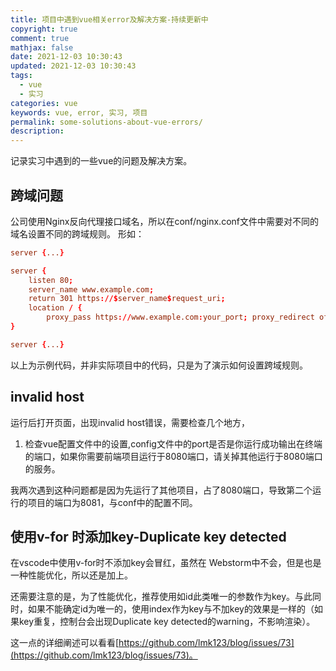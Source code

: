 ```yaml
---
title: 项目中遇到vue相关error及解决方案-持续更新中
copyright: true
comment: true
mathjax: false
date: 2021-12-03 10:30:43
updated: 2021-12-03 10:30:43
tags:
  - vue
  - 实习
categories: vue
keywords: vue, error, 实习, 项目
permalink: some-solutions-about-vue-errors/
description:
---
```

记录实习中遇到的一些vue的问题及解决方案。
<!-- more -->
## 跨域问题

公司使用Nginx反向代理接口域名，所以在conf/nginx.conf文件中需要对不同的域名设置不同的跨域规则。
形如：

```conf
server {...}

server {
    listen 80;
    server_name www.example.com;
    return 301 https://$server_name$request_uri;
    location / {
        proxy_pass https://www.example.com:your_port; proxy_redirect off;proxy_http_version 1.1;proxy_set_header Upgrade $http_upgrade;proxy_set_header Connection "upgrade";proxy_set_header Host $host;proxy_set_header X-Real-IP $remote_addr;proxy_set_header X-Forwarded-For $proxy_add_x_forwarded_for;
}

server {...}
```

以上为示例代码，并非实际项目中的代码，只是为了演示如何设置跨域规则。

## invalid host

运行后打开页面，出现invalid host错误，需要检查几个地方，

1. 检查vue配置文件中的设置,config文件中的port是否是你运行成功输出在终端的端口，如果你需要前端项目运行于8080端口，请关掉其他运行于8080端口的服务。

我两次遇到这种问题都是因为先运行了其他项目，占了8080端口，导致第二个运行的项目的端口为8081，与conf中的配置不同。

## 使用v-for 时添加key-Duplicate key detected

在vscode中使用v-for时不添加key会冒红，虽然在 Webstorm中不会，但是也是一种性能优化，所以还是加上。

还需要注意的是，为了性能优化，推荐使用如id此类唯一的参数作为key。与此同时，如果不能确定id为唯一的，使用index作为key与不加key的效果是一样的（如果key重复，控制台会出现Duplicate key detected的warning，不影响渲染）。

这一点的详细阐述可以看看[https://github.com/lmk123/blog/issues/73](https://github.com/lmk123/blog/issues/73)。
